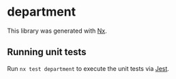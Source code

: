 # department

This library was generated with [Nx](https://nx.dev).





## Running unit tests

Run `nx test department` to execute the unit tests via [Jest](https://jestjs.io).


